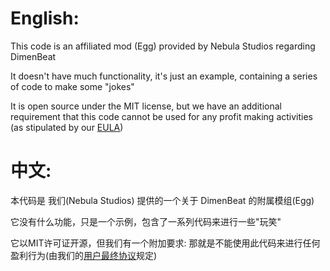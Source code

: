 # **English:**

This code is an affiliated mod (Egg) provided by Nebula Studios regarding DimenBeat

It doesn't have much functionality, it's just an example, containing a series of code to make some "jokes"

It is open source under the MIT license, but we have an additional requirement that this code cannot be used for any profit making activities (as stipulated by our [EULA](https://github.com/Nebula-Studios/DimenBeat/blob/main/.github/workflows/Eula.md))

# **中文:**

本代码是 我们(Nebula Studios) 提供的一个关于 DimenBeat 的附属模组(Egg)

它没有什么功能，只是一个示例，包含了一系列代码来进行一些"玩笑"

它以MIT许可证开源，但我们有一个附加要求: 那就是不能使用此代码来进行任何盈利行为(由我们的[用户最终协议](https://github.com/Nebula-Studios/DimenBeat/blob/main/.github/workflows/Eula_cn.md)规定)